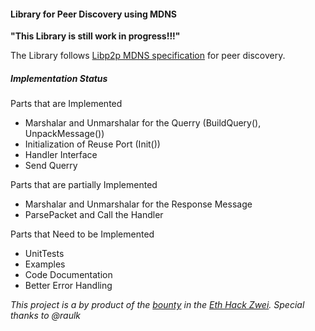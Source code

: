 #### Library for Peer Discovery using MDNS

<b>"This Library is still work in progress!!!"</b>

The Library follows [Libp2p MDNS specification](https://github.com/libp2p/specs/blob/master/discovery/mdns.md) for peer discovery. 

##### Implementation Status

Parts that are Implemented 

*   Marshalar and Unmarshalar for the Querry (BuildQuery(), UnpackMessage())
*   Initialization of Reuse Port (Init())
*   Handler Interface
*   Send Querry

Parts that are partially Implemented

*   Marshalar and Unmarshalar for the Response Message
*   ParsePacket and Call the Handler

Parts that Need to be Implemented 

*   UnitTests
*   Examples
*   Code Documentation
*   Better Error Handling

<i>This project is a by product of the [bounty](https://github.com/ethberlinzwei/Bounties/issues/19) in the [Eth Hack Zwei](https://github.com/ethberlinzwei/KnowledgeBase). Special thanks to @raulk </i>
